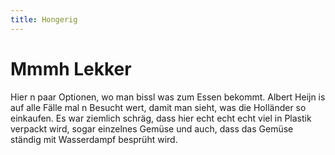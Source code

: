 ```yaml
---
title: Hongerig
---
```


# Mmmh Lekker

Hier n paar Optionen, wo man bissl was zum Essen bekommt. Albert Heijn is auf alle Fälle mal n Besucht wert, damit man sieht, was die Holländer so einkaufen. Es war ziemlich schräg, dass hier echt echt echt viel in Plastik verpackt wird, sogar einzelnes Gemüse und auch, dass das Gemüse ständig mit Wasserdampf besprüht wird.

<AnImage src="amsterdam/albert-heijn-1.jpg" class="mb-5" />

<CardContainer>
    <CardColumn>
        <LocationCard 
            title="Albert Heijn" 
            subtitle="Everywhere" 
            link="https://www.google.at/maps/search/albert+heijn,+amsterdam/@52.3559443,4.8633118,14z/data=!3m1!4b1?hl=en"
            tag="Supermarket"
            description="Ein holländischer Supermarkt. Hier gibts echt viel in Plastik verpacktes Zeug, Gemüse, welches ständig mit Wasser besprüht wird und sau viel Fertigzeugs, irgendwie glaub ich stehn die Holländer da drauf." />
    </CardColumn>
    <CardColumn>
        <LocationCard 
            title="Coffee & Juices" 
            subtitle="Baarsjesweg 302, 1058 AH Amsterdam" 
            link="https://goo.gl/maps/Ha42fudBjypBD5Ak6"
            tag="Latte 3 €"
            description="Hier kommen echt viele leute her um zu arbeiten oder zu lernen. Wenn man nen Platz auf der Ledercouch habn möchte, dann is fix besser, wenn man echt früh hin schaut. Das Kaffee hat eh scho ab 07:00 Uhr offen und man kann dort ungestört den ganzen Tag verbringen. Es gibt auch gratis Wasser, Strom und WLAN und sau freundliche Mitarbeiter." />
    </CardColumn>
    <CardColumn>
        <LocationCard 
            title="Ten Kate Market" 
            subtitle="Ten Katestraat 34, 1053 CC Amsterdam" 
            link="https://g.page/Ten-Katemarkt-Amsterdam?share"
            tag="Markt"
            description="Ein Bauernmarkt mit lokalem Essen, Käse, Brot und fertigs Zeug zum gleich Essen." />
    </CardColumn>
    <CardColumn>
        <LocationCard 
            title="ZuiderMRKT" 
            subtitle="Jacob Obrechtstraat, Johannes Verhulststraat, 1071 MR Amsterdam" 
            link="https://goo.gl/maps/TCRH1MPYJ2tsQjdG8"
            tag="Markt"
            description="So n kleiner Bauernmarkt mit geilem Essen. Hat aber halt nur am Samstag offen." />
    </CardColumn>
</CardContainer>